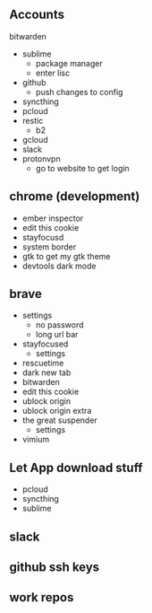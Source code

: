 ## Accounts
   bitwarden
  - sublime
    - package manager
    - enter lisc
  - github
    - push changes to config
  - syncthing
  - pcloud
  - restic
    - b2
  - gcloud
  - slack
  - protonvpn
    - go to website to get login

## chrome (development)
  - ember inspector
  - edit this cookie
  - stayfocusd
  - system border
  - gtk to get my gtk theme
  - devtools dark mode

## brave
  - settings
    - no password
    - long url bar
  - stayfocused
    - settings
  - rescuetime
  - dark new tab
  - bitwarden
  - edit this cookie
  - ublock origin
  - ublock origin extra
  - the great suspender
    - settings
  - vimium

## Let App download stuff
  - pcloud
  - syncthing
  - sublime

## slack
## github ssh keys
## work repos
